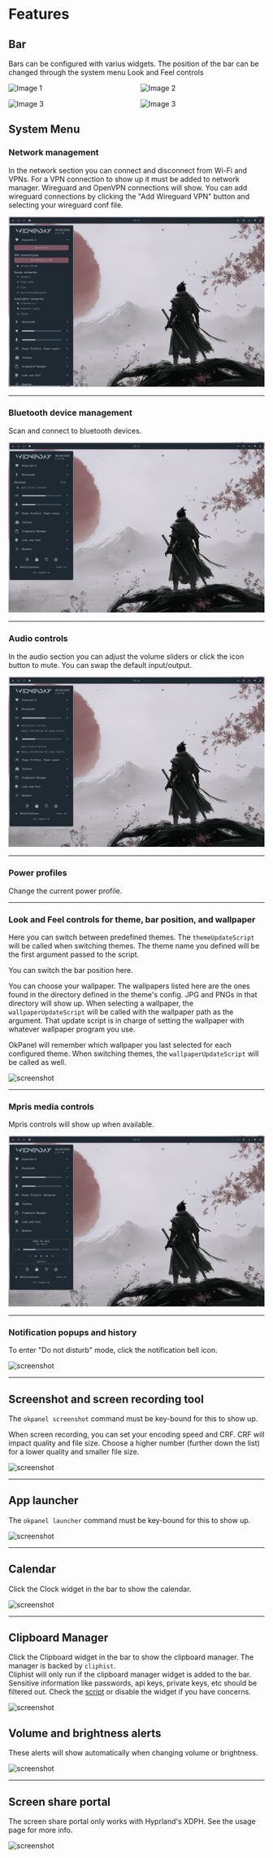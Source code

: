 # Features

## Bar

Bars can be configured with varius widgets.  The position of the bar can be changed through the system menu Look and Feel controls

<p style="display: flex; gap: 1rem;">
  <img src="../screenshots/features/bar/top.png" alt="Image 1" style="width: 50%;">
  <img src="../screenshots/features/bar/right.png" alt="Image 2" style="width: 50%;">
</p>

<p style="display: flex; gap: 1rem;">
  <img src="../screenshots/features/bar/left.png" alt="Image 3" style="width: 50%;">
  <img src="../screenshots/features/bar/bottom.png" alt="Image 3" style="width: 50%;">
</p>

## System Menu

### Network management

In the network section you can connect and disconnect from Wi-Fi and VPNs.  For a VPN connection to show up
it must be added to network manager.  Wireguard and OpenVPN connections will show.  You can add wireguard
connections by clicking the "Add Wireguard VPN" button and selecting your wireguard conf file.

![screenshot](screenshots/features/network.png)

---

### Bluetooth device management

Scan and connect to bluetooth devices.

![screenshot](screenshots/features/bluetooth.png)

---

### Audio controls

In the audio section you can adjust the volume sliders or click the icon button to mute.
You can swap the default input/output.

![screenshot](screenshots/features/audio.png)

---

### Power profiles

Change the current power profile.

---

### Look and Feel controls for theme, bar position, and wallpaper

Here you can switch between predefined themes.  The `themeUpdateScript` will be called
when switching themes.  The theme name you defined will be the first argument passed to the script.

You can switch the bar position here.

You can choose your wallpaper.  The wallpapers listed here are the ones found in the
directory defined in the theme's config.  JPG and PNGs in that directory will show up.
When selecting a wallpaper, the `wallpaperUpdateScript` will be called with the wallpaper
path as the argument.  That update script is in charge of setting the wallpaper with whatever
wallpaper program you use.

OkPanel will remember which wallpaper you last selected for each configured theme.  When
switching themes, the `wallpaperUpdateScript` will be called as well.

![screenshot](screenshots/features/lookandfeel.png)

---

### Mpris media controls

Mpris controls will show up when available.

![screenshot](screenshots/features/media.png)

---

### Notification popups and history

To enter "Do not disturb" mode, click the notification bell icon.

![screenshot](screenshots/features/notifications.png)

---

## Screenshot and screen recording tool

The `okpanel screenshot` command must be key-bound for this to show up.

When screen recording, you can set your encoding speed and CRF.  CRF will impact
quality and file size.  Choose a higher number (further down the list) for a lower
quality and smaller file size.

![screenshot](screenshots/features/screenshot.png)

---

## App launcher

The `okpanel launcher` command must be key-bound for this to show up.

![screenshot](screenshots/features/appLauncher.png)

---

## Calendar

Click the Clock widget in the bar to show the calendar.

![screenshot](screenshots/features/calendar.png)

---

## Clipboard Manager

Click the Clipboard widget in the bar to show the clipboard manager.  The manager is backed by `cliphist`.  
Cliphist will only run if the clipboard manager widget is added to the bar.  Sensitive information like
passwords, api keys, private keys, etc should be filtered out.  Check the [script](https://github.com/JohnOberhauser/OkPanel/blob/main/ags/shellScripts/cliphistStore.sh)
or disable the widget if you have concerns.

![screenshot](screenshots/features/clipboardManager.png)

## Volume and brightness alerts

These alerts will show automatically when changing volume or brightness.

![screenshot](screenshots/features/alerts.png)

---

## Screen share portal

The screen share portal only works with Hyprland's XDPH.  See the usage page for more info.

![screenshot](screenshots/features/portal.png)
